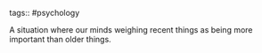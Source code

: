 tags:: #psychology

A situation where our minds weighing recent things as being more important than older things.
